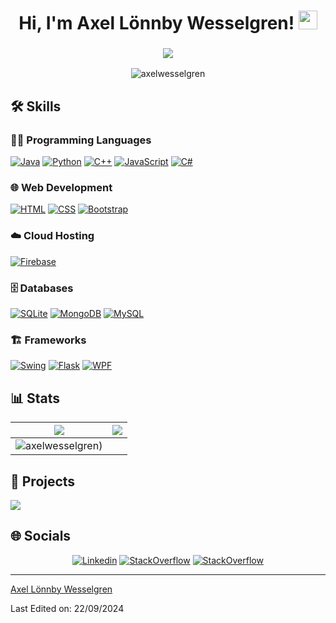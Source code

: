 <!-- Heading & Welcome -->
<h1 align="center">
Hi, I'm Axel Lönnby Wesselgren!
	<a href="https://github.com/axelwesselgren" target="_self">
		<img src="https://media.giphy.com/media/hvRJCLFzcasrR4ia7z/giphy.gif" width="30">
	</a>
</h1>
<h3 align="center">
  <a href="https://github.com/yourusername">
    <img src="https://readme-typing-svg.herokuapp.com?lines=IT+Student+from+Stockholm,+Sweden&center=true&width=380&height=45">
  </a>
</h3>

<!-- Profile View Counter (Optional) -->
<p align="center"> 
  <img src="https://komarev.com/ghpvc/?username=axelwesselgren&label=Profile%20views&color=0e75b6&style=flat" alt="axelwesselgren"/>
</p>

## 🛠️ Skills
<!-- About Me -->
### 👨‍💻 Programming Languages

<p>
<a href="https://github.com/axelwesselgren"><img alt="Java" src="https://img.shields.io/badge/Java-ED8B00?style=flat&logo=openjdk&logoColor=white"></a>
<a href="https://github.com/axelwesselgren"><img alt="Python" src="https://img.shields.io/badge/Python-14354C?style=flat&logo=python&logoColor=white"></a>
<a href="https://github.com/axelwesselgren"><img alt="C++" src="https://img.shields.io/badge/C++-00599C.svg?style=flat&logo=cplusplus&logoColor=white"></a>
<a href="https://github.com/axelwesselgren"><img alt="JavaScript" src="https://img.shields.io/badge/JavaScript-F7DF1E?style=flat&logo=javascript&logoColor=black"></a>
<a href="https://github.com/axelwesselgren"><img alt="C#" src="https://img.shields.io/badge/C%23-%23239120.svg?style=flat&logoColor=white"></a>
</p> 

### 🌐 Web Development

<p>
<a href="https://github.com/axelwesselgren"><img alt="HTML" src="https://img.shields.io/badge/HTML-E34F26?style=flat&logo=html5&logoColor=white"></a>
<a href="https://github.com/axelwesselgren"><img alt="CSS" src="https://img.shields.io/badge/CSS-1572B6.svg?style=flat&logo=css3&logoColor=white"></a>
<a href="https://github.com/axelwesselgren"><img alt="Bootstrap" src="https://img.shields.io/badge/Bootstrap-7952B3?logo=bootstrap&logoColor=fff"></a>
</p>

### ☁️ Cloud Hosting
<p>
<a href="https://github.com/axelwesselgren"><img alt="Firebase" src ="https://img.shields.io/badge/Firebase-FFA116?style=flat&logo=firebase&logoColor=ffcd34"></a>
</p>

### 🗄️ Databases

<p>
<a href="https://github.com/axelwesselgren"><img alt="SQLite" src ="https://img.shields.io/badge/SQLite-003B57.svg?style=flat&logo=sqlite&logoColor=white"></a>
<a href="https://github.com/axelwesselgren"><img alt="MongoDB" src="https://img.shields.io/badge/MongoDB-47A248.svg?logo=mongodb&logoColor=white"></a>
<a href="https://github.com/axelwesselgren"><img alt="MySQL" src="https://img.shields.io/badge/MySQL-4479A1?logo=mysql&logoColor=white"></a>
</p>

### 🏗️ Frameworks

<p>
<a href="https://github.com/axelwesselgren"><img alt="Swing" src="https://img.shields.io/badge/Swing-ED8B00?style=flat&logo=openjdk&logoColor=white"></a>
<a href="https://github.com/axelwesselgren"><img alt="Flask" src="https://img.shields.io/badge/Flask-000000?style=flat&logo=flask&logoColor=white"></a>
<a href="https://github.com/axelwesselgren"><img alt="WPF" src="https://img.shields.io/badge/WPF-512BD4?style=flat&logo=.net&logoColor=white"></a>
</p>

### 

## 📊 Stats

<img src="https://github-readme-stats.vercel.app/api?username=axelwesselgren&show_icons=true&theme=dark">|<img src="https://github-readme-streak-stats.herokuapp.com?user=axelwesselgren&theme=dark"/>
|---|---|
<img src="https://github-readme-stats.vercel.app/api/top-langs/?username=axelwesselgren&langs_count=8&theme=dark" alt="axelwesselgren)"/>|

## 🚀 Projects
<p>
  <a href="https://github.com/axelwesselgren/weatherApp">
    <img align="center" src="https://github-readme-stats.vercel.app/api/pin/?username=axelwesselgren&repo=weatherApp&theme=dark" />
  </a>
</p>

## 🌐 Socials
<p align="center">
  <a href="https://www.linkedin.com/in/axel-l%C3%B6nnby-wesselgren-4486661b9/"><img alt="Linkedin" src="https://img.shields.io/badge/linkedin-%230077B5.svg?style=for-the-badge&logo=linkedin&logoColor=white"></a>
  <a href="https://stackoverflow.com/users/22626139/axel-l%c3%b6nnby-wesselgren"><img alt="StackOverflow" src="https://img.shields.io/badge/-Stackoverflow-FE7A16?style=for-the-badge&logo=stack-overflow&logoColor=white"></a>
  <a href="https://leetcode.com/u/axelwesselgren/"><img alt="StackOverflow" src="https://img.shields.io/badge/LeetCode-FFA116?style=for-the-badge&logo=leetcode&logoColor=white"></a>
</p>

------

[Axel Lönnby Wesselgren](https://github.com/axelwesselgren)

Last Edited on: 22/09/2024
